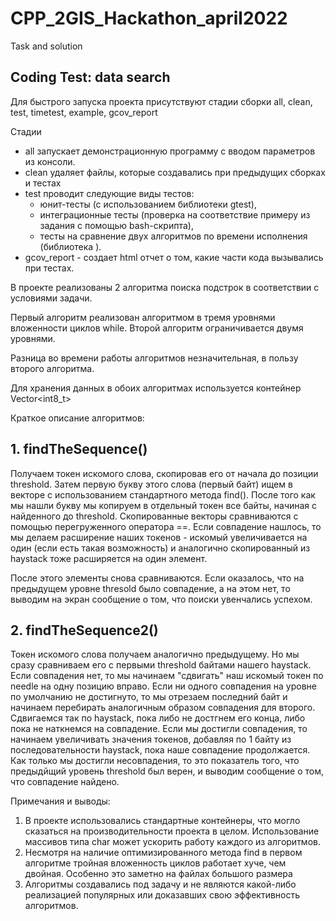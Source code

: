 # CPP_2GIS_Hackathon_april2022
Task and solution
## Coding Test: data search

Для быстрого запуска проекта присутствуют стадии сборки all, clean, test, timetest, example, gcov_report

Стадии
- all запускает демонстрационную программу с вводом параметров из консоли.
- clean удаляет файлы, которые создавались при предыдущих сборках и тестах
- test проводит следующие виды тестов:
  - юнит-тесты (с использованием библиотеки gtest),
  - интеграционные тесты (проверка на соответствие примеру из задания с помощью bash-скрипта),
  - тесты на сравнение двух алгоритмов по времени исполнения (библиотека <chrono>).
- gcov_report - создает html отчет о том, какие части кода вызывались при тестах.


В проекте реализованы 2 алгоритма поиска подстрок в соответствии с условиями задачи.

Первый алгоритм реализован алгоритмом в тремя уровнями вложенности циклов while.
Второй алгоритм ограничивается двумя уровнями.

Разница во времени работы алгоритмов незначительная, в пользу второго алгоритма.

Для хранения данных в обоих алгоритмах используется контейнер Vector<int8_t>

Краткое описание алгоритмов:

## 1.  findTheSequence()

Получаем токен искомого слова, скопировав его от начала до позиции threshold. Затем первую букву этого слова (первый байт) ищем в векторе с использованием стандартного метода find(). После того как мы нашли букву мы копируем в отдельный токен все байты, начиная с найденного до threshold.
Скопированные векторы сравниваются с помощью перегруженного оператора ==. Если совпадение нашлось, то мы делаем расширение наших токенов - искомый увеличивается на один (если есть такая возможность) и аналогично скопированный из haystack тоже расширяется на один элемент.

После этого элементы снова сравниваются. Если оказалось, что на предыдущем уровне thresold было совпадение, а на этом нет, то выводим на экран сообщение о том, что поиски увенчались успехом.

## 2.  findTheSequence2()

Токен искомого слова получаем аналогично предыдущему. Но мы сразу сравниваем его с первыми threshold байтами нашего haystack. Если совпадения нет, то мы начинаем "сдвигать" наш искомый токен по needle на одну позицию вправо. Если ни одного совпадения на уровне по умолчанию не достигнуто, то мы отрезаем последний байт и начинаем перебирать аналогичным образом совпадения для второго.
Сдвигаемся так по haystack, пока либо не достгнем его конца, либо пока не наткнемся на совпадение. Если мы достигли совпадения, то начинаем увеличивать значения токенов, добавляя по 1 байту из последовательности haystack, пока наше совпадение продолжается. Как только мы достигли несовпадения, то это показатель того, что предыдйщий уровень threshold был верен, и выводим сообщение о том, что совпадение найдено.

Примечания и выводы:
1. В проекте использовались стандартные контейнеры, что могло сказаться на производительности проекта в целом. Использование массивов типа char может ускорить работу каждого из алгоритмов.
2. Несмотря на наличие оптимизированного метода find  в первом алгоритме тройная вложенность циклов работает хуче, чем двойная. Особенно это заметно на файлах большого размера
3. Алгоритмы создавались под задачу и не являются какой-либо реализацией популярных или доказавших свою эффективность алгоритмов.
